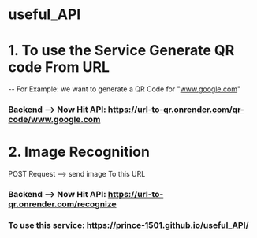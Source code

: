 # useful_API

# 1. To use the Service Generate QR code From URL
-- For Example: we want to generate a QR Code for "www.google.com"
### Backend --> Now Hit API: https://url-to-qr.onrender.com/qr-code/www.google.com

# 2. Image Recognition
POST Request --> send image To this URL
### Backend --> Now Hit API: https://url-to-qr.onrender.com/recognize

### To use this service: https://prince-1501.github.io/useful_API/

